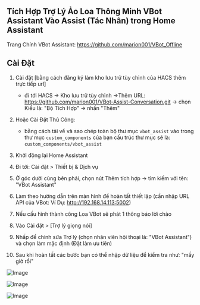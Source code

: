 ## Tích Hợp Trợ Lý Ảo Loa Thông Minh VBot Assistant Vào Assist (Tác Nhân) trong Home Assistant

Trang Chính VBot Assistant: https://github.com/marion001/VBot_Offline

## Cài Đặt
1. Cài đặt [bằng cách đăng ký làm kho lưu trữ tùy chỉnh của HACS thêm trực tiếp url]
     - đi tới HACS -> Kho lưu trữ tùy chỉnh ->Thêm URL: https://github.com/marion001/VBot-Assist-Conversation.git -> chọn Kiểu là: "Bộ Tích Hợp" -> nhấn "Thêm"
  
       
2. Hoặc Cài Đặt Thủ Công:
    - bằng cách tải về và sao chép toàn bộ thư mục `vbot_assist` vào trong thư mục `custom_components` của bạn cấu trúc thư mục sẽ là:  `custom_components/vbot_assist`
  
      
3. Khởi động lại Home Assistant
4. Đi tới: Cài đặt > Thiết bị & Dịch vụ
5. Ở góc dưới cùng bên phải, chọn nút Thêm tích hợp -> tìm kiếm với tên: "VBot Assistant"
6. Làm theo hướng dẫn trên màn hình để hoàn tất thiết lập (cần nhập URL API của VBot: Ví Dụ: http://192.168.14.113:5002)
7. Nếu cấu hình thành công Loa VBot sẽ phát 1 thông báo lời chào 
8. Vào Cài đặt > [Trợ lý giọng nói]
9. Nhấp để chỉnh sửa Trợ lý (chọn nhân viên hội thoại là: "VBot Assistant") và chọn làm mặc định (Đặt làm ưu tiên)
10. Sau khi hoàn tất các bước bạn có thể nhập dữ liệu để kiểm tra như: "mấy giờ rồi"

![Image](https://github.com/user-attachments/assets/c7a58d0e-dc57-41a1-afa1-f5f9d82b9014)


![Image](https://github.com/user-attachments/assets/d449b5b5-e5bb-42ed-9a36-6749d8e9a58a)


![Image](https://github.com/user-attachments/assets/ef877d6d-d8e2-4a7b-94aa-11077683c4ba)
